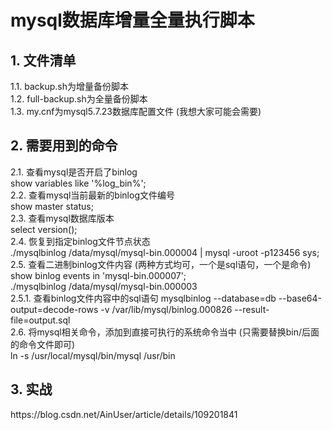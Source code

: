 # mysql数据库增量全量执行脚本

<h2>1. 文件清单</h2>
	1.1. backup.sh为增量备份脚本 <br/>
	1.2. full-backup.sh为全量备份脚本 <br/>
	1.3. my.cnf为mysql5.7.23数据库配置文件 (我想大家可能会需要)

<h2>2. 需要用到的命令</h2>
	2.1. 查看mysql是否开启了binlog <br/>
		show variables like '%log_bin%';<br/>
	2.2. 查看mysql当前最新的binlog文件编号<br/>
		show master status;<br/>
	2.3. 查看mysql数据库版本<br/>
		select version();<br/>
	2.4. 恢复到指定binlog文件节点状态<br/>
		./mysqlbinlog /data/mysql/mysql-bin.000004 | mysql -uroot -p123456 sys;<br/>
	2.5. 查看二进制binlog文件内容 (两种方式均可，一个是sql语句，一个是命令)<br/>
		show binlog events in 'mysql-bin.000007';<br/>
		./mysqlbinlog /data/mysql/mysql-bin.000003<br/>
  	2.5.1. 查看binlog文件内容中的sql语句
   		mysqlbinlog --database=db --base64-output=decode-rows -v /var/lib/mysql/binlog.000826 --result-file=output.sql<br/>
	2.6. 将mysql相关命令，添加到直接可执行的系统命令当中 (只需要替换bin/后面的命令文件即可)<br/>
		ln -s  /usr/local/mysql/bin/mysql  /usr/bin

  <h2>3. 实战</h2>
  https://blog.csdn.net/AinUser/article/details/109201841
